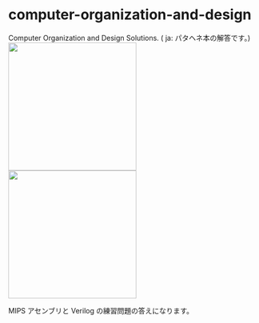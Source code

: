 # computer-organization-and-design

Computer Organization and Design Solutions. ( ja: パタヘネ本の解答です。)  
<img src=
"https://images-na.ssl-images-amazon.com/images/I/81HsbO-nQuL.jpg" width="256"><img src=
"https://images-na.ssl-images-amazon.com/images/I/51bSudTLKVL._SX258_BO1,204,203,200_.jpg" width="256">

MIPS アセンブリと Verilog の練習問題の答えになります。
